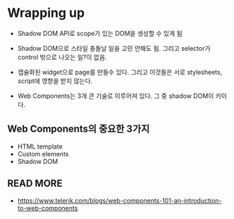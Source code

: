 # Wrapping up

* Shadow DOM API로 scope가 있는 DOM을 생성할 수 있게 됨

* Shadow DOM으로 스타일 충돌날 일을 고민 안해도 됨. 
그리고 selector가 control 밖으로 나오는 일?이 없음. 

* 캡슐화된 widget으로 page를 만들수 있다. 
그리고 이것들은 서로 stylesheets, script에 영향을 받지 않는다. 

* Web Components는 3개 큰 기술로 이루어져 있다. 
그 중 shadow DOM이 키이다.


## Web Components의 중요한 3가지 
*  HTML template
*  Custom elements
*  Shadow DOM


## READ MORE
 * https://www.telerik.com/blogs/web-components-101-an-introduction-to-web-components
